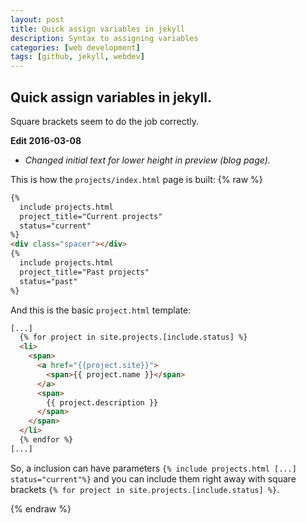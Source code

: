```yaml
---
layout: post
title: Quick assign variables in jekyll
description: Syntax to assigning variables
categories: [web development]
tags: [github, jekyll, webdev]
---
```


## Quick assign variables in jekyll.

Square brackets seem to do the job correctly.
<!--more-->

**Edit 2016-03-08**
- _Changed initial text for lower height in preview (blog page)._


This is how the `projects/index.html` page is built:
{% raw %}
```html
{%
  include projects.html
  project_title="Current projects"
  status="current"
%}
<div class="spacer"></div>
{%
  include projects.html
  project_title="Past projects"
  status="past"
%}
```

And this is the basic `project.html` template:

```html
[...]
  {% for project in site.projects.[include.status] %}
  <li>
    <span>
      <a href="{{project.site}}">
        <span>{{ project.name }}</span>
      </a>
      <span>
        {{ project.description }}
      </span>
    </span>
  </li>
  {% endfor %}
[...]
```

So, a inclusion can have parameters `{% include projects.html [...] status="current"%}` and you can include them right away with square brackets `{% for project in site.projects.[include.status] %}`.

{% endraw %}

